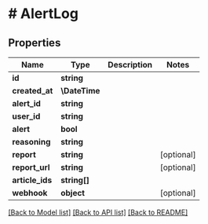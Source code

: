 # # AlertLog

## Properties

Name | Type | Description | Notes
------------ | ------------- | ------------- | -------------
**id** | **string** |  |
**created_at** | **\DateTime** |  |
**alert_id** | **string** |  |
**user_id** | **string** |  |
**alert** | **bool** |  |
**reasoning** | **string** |  |
**report** | **string** |  | [optional]
**report_url** | **string** |  | [optional]
**article_ids** | **string[]** |  |
**webhook** | **object** |  | [optional]

[[Back to Model list]](../../README.md#models) [[Back to API list]](../../README.md#endpoints) [[Back to README]](../../README.md)
